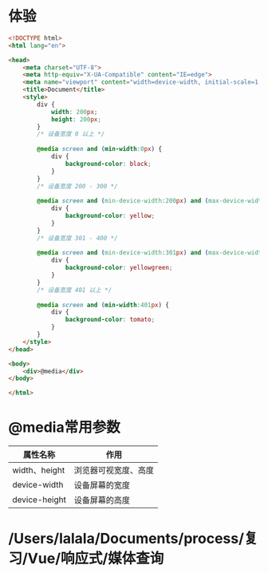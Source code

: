 # 体验

```html
<!DOCTYPE html>
<html lang="en">

<head>
    <meta charset="UTF-8">
    <meta http-equiv="X-UA-Compatible" content="IE=edge">
    <meta name="viewport" content="width=device-width, initial-scale=1.0">
    <title>Document</title>
    <style>
        div {
            width: 200px;
            height: 200px;
        }
        /* 设备宽度 0 以上 */
        
        @media screen and (min-width:0px) {
            div {
                background-color: black;
            }
        }
        /* 设备宽度 200 - 300 */
        
        @media screen and (min-device-width:200px) and (max-device-width:300px) {
            div {
                background-color: yellow;
            }
        }
        /* 设备宽度 301 - 400 */
        
        @media screen and (min-device-width:301px) and (max-device-width:400px) {
            div {
                background-color: yellowgreen;
            }
        }
        /* 设备宽度 401 以上 */
        
        @media screen and (min-width:401px) {
            div {
                background-color: tomato;
            }
        }
    </style>
</head>

<body>
    <div>@media</div>
</body>

</html>
```



# @media常用参数

| 属性名称      | 作用                 |
| ------------- | -------------------- |
| width、height | 浏览器可视宽度、高度 |
| device-width  | 设备屏幕的宽度       |
| device-height | 设备屏幕的高度       |



# /Users/lalala/Documents/process/复习/Vue/响应式/媒体查询